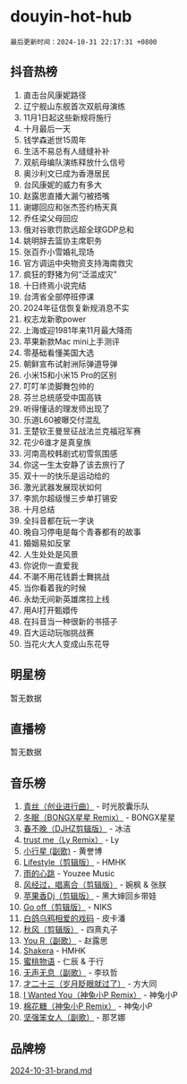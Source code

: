 # douyin-hot-hub

`最后更新时间：2024-10-31 22:17:31 +0800`

## 抖音热榜

1. 直击台风康妮路径
1. 辽宁舰山东舰首次双航母演练
1. 11月1日起这些新规将施行
1. 十月最后一天
1. 钱学森逝世15周年
1. 生活不易总有人缝缝补补
1. 双航母编队演练释放什么信号
1. 奥沙利文已成为香港居民
1. 台风康妮的威力有多大
1. 赵露思直播大漏勺被捂嘴
1. 谢娜回应和张杰签约杨天真
1. 乔任梁父母回应
1. 俄对谷歌罚款远超全球GDP总和
1. 姚明辞去篮协主席职务
1. 张百乔小雪婚礼现场
1. 官方调运中央物资支持海南救灾
1. 疯狂的野猪为何“泛滥成灾”
1. 十日终焉小说完结
1. 台湾省全部停班停课
1. 2024年征信恢复新规消息不实
1. 权志龙新歌power
1. 上海或迎1981年来11月最大降雨
1. 苹果新款Mac mini上手测评
1. 零基础看懂美国大选
1. 朝鲜宣布试射洲际弹道导弹
1. 小米15和小米15 Pro的区别
1. 叮叮羊烫脚舞包帅的
1. 芬兰总统感受中国高铁
1. 听得懂话的理发师出现了
1. 乐道L60被曝交付混乱
1. 王楚钦王曼昱征战法兰克福冠军赛
1. 花少6谁才是真皇族
1. 河南高校韩剧式初雪氛围感
1. 你这一生太安静了该去旅行了
1. 双十一的快乐是运动给的
1. 激光武器发展现状如何
1. 李凯尔超级慢三步单打锡安
1. 十月总结
1. 全抖音都在玩一字诀
1. 晚自习停电是每个青春都有的故事
1. 婚姻易如反掌
1. 人生处处是风景
1. 你说你一直爱我
1. 不潮不用花钱爵士舞挑战
1. 当你看着我的时候
1. 永劫无间新英雄席拉上线
1. 用AI打开甄嬛传
1. 在抖音当一种很新的书搭子
1. 百大运动玩咖挑战赛
1. 当花火大人变成山东花导

## 明星榜

暂无数据

## 直播榜

暂无数据

## 音乐榜

1. [青丝（创业进行曲）](https://sf5-hl-cdn-tos.douyinstatic.com/obj/tos-cn-ve-2774/ooYARJB5iBRNhCOkDsS3BAKW91CIMoQfwzwKLi) - 时光胶囊乐队
1. [冬眠（BONGX星星 Remix）](https://sf6-cdn-tos.douyinstatic.com/obj/tos-cn-ve-2774/oMCfFFoE3LwQ7agAgOIG4ieExqkeAsxNBEkLdz) - BONGX星星
1. [春不晚（DJHZ剪辑版）](https://sf5-hl-cdn-tos.douyinstatic.com/obj/tos-cn-ve-2774/osEZa7YZ6wNo9QDABgfGFaCQKRQTNafsBJDnKt) - 冰洁
1. [trust me（Ly Remix）](https://sf3-cdn-tos.douyinstatic.com/obj/tos-cn-ve-2774/oUo1M8fz5AfmMSExABQQKFE0eCMWgsiccfqrMA) - Ly
1. [小行星 (副歌)](https://sf5-hl-cdn-tos.douyinstatic.com/obj/tos-cn-ve-2774/oArWEvgkJwVsB0KMIw6iBsAoHAciIjJqzWeTQr) - 黄誉博
1. [Lifestyle（剪辑版）](https://sf3-cdn-tos.douyinstatic.com/obj/tos-cn-ve-2774/owfqGgjwG3V5lCLaAIezFMeg3LtuKNBaZKgzPV) - HMHK
1. [雨的心跳](https://sf3-cdn-tos.douyinstatic.com/obj/tos-cn-ve-2774/o0vI5NZuiJgxWIQQFhXO0RTrsiIAsBSiMIECz) - Youzee Music
1. [风经过，唱离合（剪辑版）](https://sf3-cdn-tos.douyinstatic.com/obj/tos-cn-ve-2774/okllg5DG2MmUF3aiiDfBZx6ZLvfwOTtbCEAHyI) - 婉枫 & 张朕
1. [苹果香Dj（剪辑版）](https://sf3-cdn-tos.douyinstatic.com/obj/tos-cn-ve-2774/oEeIEQbYGAOspCTRAIeYF4Ok8LgZ8NBaRe4ztR) - 黑大婶回乡带娃
1. [Go off（剪辑版）](https://sf5-hl-cdn-tos.douyinstatic.com/obj/tos-cn-ve-2774/oYLJZTCGnIQBt2BsMBCFksOEMnDQesCr2gfZ7N) - NIKS
1. [白鸽乌鸦相爱的戏码](https://sf5-hl-cdn-tos.douyinstatic.com/obj/tos-cn-ve-2774/oMVVEf6eDAOmFtNtCsEqKpIorBDM8Nkg6TZRqC) - 皮卡潘
1. [秋风（剪辑版）](https://sf5-hl-cdn-tos.douyinstatic.com/obj/tos-cn-ve-2774/ocGaU84LfAfzMd2wbXdQFpCGhBiXg82JNMRRie) - 四熹丸子
1. [You R（副歌）](https://sf5-hl-cdn-tos.douyinstatic.com/obj/tos-cn-ve-2774/oc0MZn9aEfLkCFLIxKQQcgBjS9mBBuDttYPfZ1) - 赵露思
1. [Shakera](https://sf5-hl-cdn-tos.douyinstatic.com/obj/tos-cn-ve-2774/ocKtEBgQ8FiQCBDf3nj9Z9gEGEQ4fAZDYEocLY) - HMHK
1. [蜜桃物语](https://sf5-hl-cdn-tos.douyinstatic.com/obj/tos-cn-ve-2774/oIhOSCZtIACtYU4XQkngiW9kCBfVD1Fz9IYeqL) - 仁辰 & 于行
1. [无声无息（副歌）](https://sf6-cdn-tos.douyinstatic.com/obj/tos-cn-ve-2774/osmzBBdYMBoz2NHW7AYiZEErnITswCiYzuA3Nf) - 李玖哲
1. [才二十三（岁月眨眼就过了）](https://sf5-hl-cdn-tos.douyinstatic.com/obj/tos-cn-ve-2774/oYAvkTrUXEBMWYUbL3nl8i01MJ5skiIZASC2H) - 方大同
1. [I Wanted You（神兔小P Remix）](https://sf5-hl-cdn-tos.douyinstatic.com/obj/tos-cn-ve-2774/o4CAubmDQdZeEkstFnCvKIMDag8D2BSBOjfNuh) - 神兔小P
1. [棉花糖（神兔小P Remix）](https://sf5-hl-cdn-tos.douyinstatic.com/obj/tos-cn-ve-2774/o0pEDf1GaEfEYJ1FbgOAFCITQ1zeFD3kgBWGcG) - 神兔小P
1. [坚强笨女人（副歌）](https://sf3-cdn-tos.douyinstatic.com/obj/tos-cn-ve-2774/ospNInQiZvGWyBVg5zkNsAMct5uJIg1CrZiPL) - 那艺娜

## 品牌榜

[2024-10-31-brand.md](2024-10-31-brand.md)
